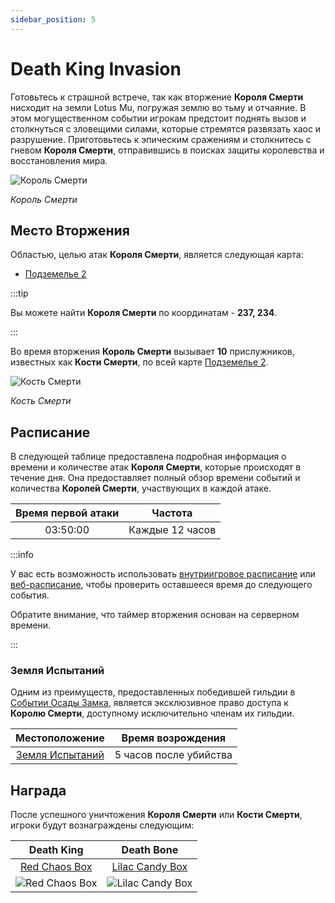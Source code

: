 ```yaml
---
sidebar_position: 5
---
```


# Death King Invasion

Готовьтесь к страшной встрече, так как вторжение **Короля Смерти** нисходит на земли Lotus Mu, погружая землю во тьму и отчаяние. В этом могущественном событии игрокам предстоит поднять вызов и столкнуться с зловещими силами, которые стремятся развязать хаос и разрушение. Приготовьтесь к эпическим сражениям и столкнитесь с гневом **Короля Смерти**, отправившись в поисках защиты королевства и восстановления мира.

![Король Смерти](/img/monsters/special/invasions/death-king.jpg)

_Король Смерти_

## Место Вторжения

Областью, целью атак **Короля Смерти**, является следующая карта:

- [Подземелье 2](/maps/dungeon-2)

:::tip

Вы можете найти **Короля Смерти** по координатам - **237, 234**.

:::

Во время вторжения **Король Смерти** вызывает **10** прислужников, известных как **Кости Смерти**, по всей карте [Подземелье 2](/maps/dungeon-2).

![Кость Смерти](/img/monsters/special/invasions/death-bone.jpg)

_Кость Смерти_

## Расписание

В следующей таблице предоставлена подробная информация о времени и количестве атак **Короля Смерти**, которые происходят в течение дня. Она предоставляет полный обзор времени событий и количества **Королей Смерти**, участвующих в каждой атаке.

| Время первой атаки |     Частота     |
| :----------------: | :-------------: |
|      03:50:00      | Каждые 12 часов |

:::info

У вас есть возможность использовать [внутриигровое расписание](/client-features/schedule) или [веб-расписание](https://lotusmu.org/schedule), чтобы проверить оставшееся время до следующего события.

Обратите внимание, что таймер вторжения основан на серверном времени.

:::

### Земля Испытаний

Одним из преимуществ, предоставленных победившей гильдии в [Событии Осады Замка](/events/castle-siege), является эксклюзивное право доступа к **Королю Смерти**, доступному исключительно членам их гильдии.

|             Местоположение              |   Время возрождения    |
| :-------------------------------------: | :--------------------: |
| [Земля Испытаний](/maps/land-of-trials) | 5 часов после убийства |

## Награда

После успешного уничтожения **Короля Смерти** или **Кости Смерти**, игроки будут вознаграждены следующим:

|                        Death King                        |                          Death Bone                          |
| :------------------------------------------------------: | :----------------------------------------------------------: |
|   [Red Chaos Box](/items/item-bags/exc/red-chaos-box)    |   [Lilac Candy Box](/items/item-bags/misc/lilac-candy-box)   |
| ![Red Chaos Box](/img/items/item-bags/red-chaos-box.png) | ![Lilac Candy Box](/img/items/item-bags/lilac-candy-box.png) |
